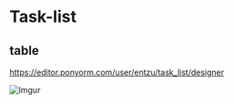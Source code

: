 # Task-list

## table

https://editor.ponyorm.com/user/entzu/task_list/designer

![Imgur](https://i.imgur.com/fKVtfsd.jpg)
